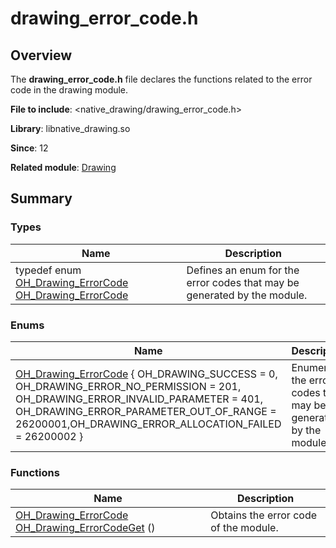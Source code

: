 # drawing_error_code.h


## Overview

The **drawing_error_code.h** file declares the functions related to the error code in the drawing module.

**File to include**: &lt;native_drawing/drawing_error_code.h&gt;

**Library**: libnative_drawing.so

**Since**: 12

**Related module**: [Drawing](_drawing.md)


## Summary


### Types

| Name| Description| 
| -------- | -------- |
| typedef enum [OH_Drawing_ErrorCode](_drawing.md#oh_drawing_errorcode)  [OH_Drawing_ErrorCode](_drawing.md#oh_drawing_errorcode) | Defines an enum for the error codes that may be generated by the module.| 


### Enums

| Name| Description| 
| -------- | -------- |
| [OH_Drawing_ErrorCode](_drawing.md#oh_drawing_errorcode) { OH_DRAWING_SUCCESS = 0, OH_DRAWING_ERROR_NO_PERMISSION = 201, OH_DRAWING_ERROR_INVALID_PARAMETER = 401, OH_DRAWING_ERROR_PARAMETER_OUT_OF_RANGE = 26200001,OH_DRAWING_ERROR_ALLOCATION_FAILED = 26200002 } | Enumerates the error codes that may be generated by the module.| 


### Functions

| Name| Description| 
| -------- | -------- |
| [OH_Drawing_ErrorCode](_drawing.md#oh_drawing_errorcode)  [OH_Drawing_ErrorCodeGet](_drawing.md#oh_drawing_errorcodeget) () | Obtains the error code of the module.| 

